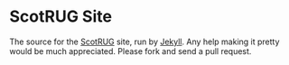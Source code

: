 # ScotRUG Site

The source for the [ScotRUG][] site, run by [Jekyll][].  Any help making it pretty would be much appreciated.  Please fork and send a pull request. 

[ScotRUG]: http://scotrug.org
[Jekyll]: http://github.com/mojombo/jekyll
